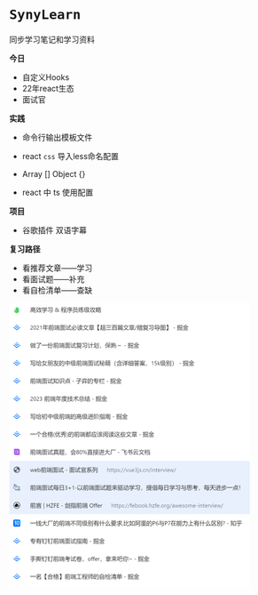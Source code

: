 # `SynyLearn`
同步学习笔记和学习资料

**今日**

- 自定义Hooks
- 22年react生态
- 面试官

**实践**

- 命令行输出模板文件

- react `css`   导入less命名配置

- Array []  Object {}

- react 中 ts 使用配置

**项目**

- 谷歌插件 双语字幕

**复习路径**

- 看推荐文章——学习
- 看面试题——补充
- 看自检清单——查缺

<img src="note/assets/image-20240117102907065.png" alt="image-20240117102907065" style="zoom:50%;" />



  

  



